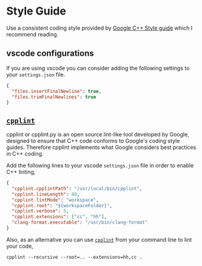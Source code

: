 # Style Guide

Use a consistent coding style provided by [Google C++ Style guide](https://google.github.io/styleguide/cppguide.html) which I recommend reading.

## vscode configurations

If you are using vscode you can consider adding the following settings to your `settings.json` file.

```json
{
  "files.insertFinalNewline": true,
  "files.trimFinalNewlines": true
}
```

## [`cpplint`](https://github.com/cpplint/cpplint)

cpplint or cpplint.py is an open source lint-like tool developed by Google, designed to ensure that C++ code conforms to Google's coding style guides. Therefore cpplint implements what Google considers best practices in C++ coding.

Add the following lines to your vscode `settings.json` file in order to enable C++ linting,

```json
{
  "cpplint.cpplintPath": "/usr/local/bin/cpplint",
  "cpplint.lineLength": 80,
  "cpplint.lintMode": "workspace",
  "cpplint.root": "${workspaceFolder}",
  "cpplint.verbose": 5,
  "cpplint.extensions": ["cc", "hh"],
  "clang-format.executable": "/usr/bin/clang-format"
}
```

Also, as an alternative you can use [`cpplint`](https://github.com/cpplint/cpplint) from your command line to lint your code,

```shell
cpplint --recursive --root=.. --extensions=hh,cc .
```
